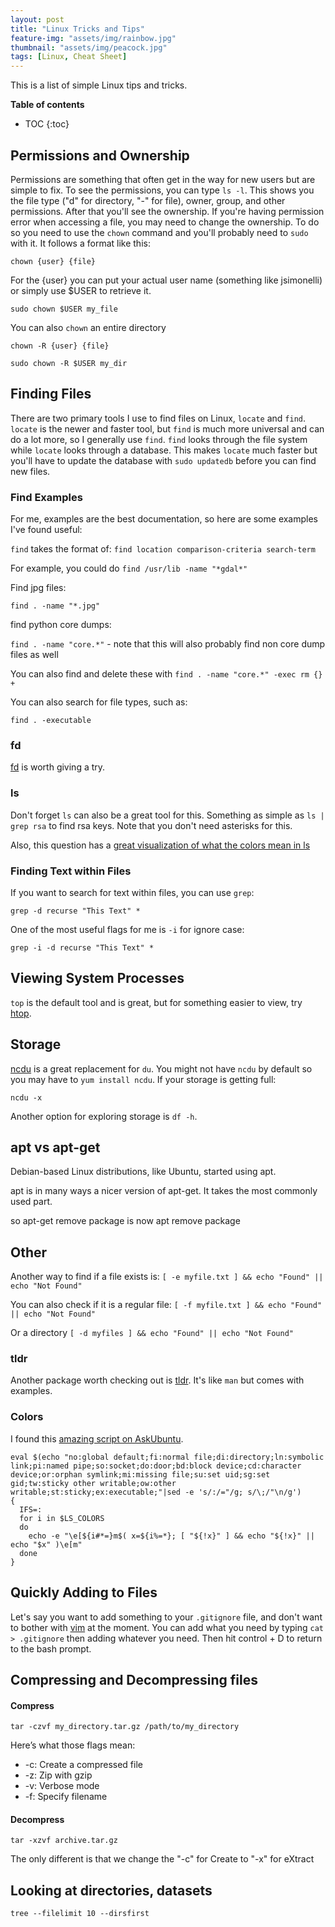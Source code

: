 ```yaml
---
layout: post
title: "Linux Tricks and Tips"
feature-img: "assets/img/rainbow.jpg"
thumbnail: "assets/img/peacock.jpg"
tags: [Linux, Cheat Sheet]
---
```


This is a list of simple Linux tips and tricks.

<b>Table of contents</b>
* TOC
{:toc}

## Permissions and Ownership

Permissions are something that often get in the way for new users but are simple to fix. To see the permissions, you can type `ls -l`. This shows you the file type ("d" for directory, "-" for file), owner, group, and other permissions. After that you'll see the ownership. If you're having permission error when accessing a file, you may need to change the ownership. To do so you need to use the `chown` command and you'll probably need to `sudo` with it. It follows a format like this:

```
chown {user} {file}
```

For the {user} you can put your actual user name (something like jsimonelli) or simply use $USER to retrieve it.

```
sudo chown $USER my_file
```

You can also `chown` an entire directory

```
chown -R {user} {file}
```

```
sudo chown -R $USER my_dir
```

## Finding Files

There are two primary tools I use to find files on Linux, `locate` and `find`. `locate` is the newer and faster tool, but `find` is much more universal and can do a lot more, so I generally use `find`. `find` looks through the file system while `locate` looks through a database. This makes `locate` much faster but you'll have to update the database with `sudo updatedb` before you can find new files.


### Find Examples ###

For me, examples are the best documentation, so here are some examples I've found useful:

`find` takes the format of:
`find location comparison-criteria search-term`

For example, you could do `find /usr/lib -name "*gdal*"`

Find jpg files:

`find . -name "*.jpg"`

find python core dumps:

`find . -name "core.*"` - note that this will also probably find non core dump files as well

You can also find and delete these with `find . -name "core.*" -exec rm {} +`

You can also search for file types, such as:

`find . -executable`

### fd ###

[fd](https://github.com/sharkdp/fd) is worth giving a try.

### ls ###

Don't forget `ls` can also be a great tool for this. Something as simple as `ls | grep rsa` to find rsa keys. Note that you don't need asterisks for this.

Also, this question has a [great visualization of what the colors mean in ls](https://askubuntu.com/questions/17299/what-do-the-different-colors-mean-in-ls)

### Finding Text within Files ###

If you want to search for text within files, you can use `grep`:

`grep -d recurse "This Text" *`

One of the most useful flags for me is `-i` for ignore case:

`grep -i -d recurse "This Text" *`

## Viewing System Processes

`top` is the default tool and is great, but for something easier to view, try [htop](https://hisham.hm/htop/).


## Storage

[ncdu](https://dev.yorhel.nl/ncdu) is a great replacement for `du`. You might not have `ncdu` by default so you may have to `yum install ncdu`. If your storage is getting full:

`ncdu -x`

Another option for exploring storage is `df -h`.

## apt vs apt-get ##

Debian-based Linux distributions, like Ubuntu, started using apt. 

apt is in many ways a nicer version of apt-get. It takes the most commonly used part. 

so apt-get remove package is now apt remove package

## Other

Another way to find if a file exists is:
`[ -e myfile.txt ] && echo "Found" || echo "Not Found"`

You can also check if it is a regular file:
`[ -f myfile.txt ] && echo "Found" || echo "Not Found"`

Or a directory
`[ -d myfiles ] && echo "Found" || echo "Not Found"`

### tldr

Another package worth checking out is [tldr](https://tldr.sh/). It's like `man` but comes with examples.

### Colors

I found this [amazing script on AskUbuntu](https://askubuntu.com/questions/17299/what-do-the-different-colors-mean-in-ls).

```
eval $(echo "no:global default;fi:normal file;di:directory;ln:symbolic link;pi:named pipe;so:socket;do:door;bd:block device;cd:character device;or:orphan symlink;mi:missing file;su:set uid;sg:set gid;tw:sticky other writable;ow:other writable;st:sticky;ex:executable;"|sed -e 's/:/="/g; s/\;/"\n/g')           
{      
  IFS=:     
  for i in $LS_COLORS     
  do        
    echo -e "\e[${i#*=}m$( x=${i%=*}; [ "${!x}" ] && echo "${!x}" || echo "$x" )\e[m" 
  done       
}
```

## Quickly Adding to Files

Let's say you want to add something to your `.gitignore` file, and don't want to bother with [vim](https://www.vim.org/) at the moment. You can add what you need by typing `cat > .gitignore` then adding whatever you need. Then hit control + D to return to the bash prompt.

## Compressing and Decompressing files

#### Compress

`tar -czvf my_directory.tar.gz /path/to/my_directory`

Here’s what those flags mean:

* -c: Create a compressed file
* -z: Zip with gzip
* -v: Verbose mode
* -f: Specify filename

#### Decompress

`tar -xzvf archive.tar.gz`

The only different is that we change the "-c" for Create to "-x" for eXtract

## Looking at directories, datasets

`tree --filelimit 10 --dirsfirst`

